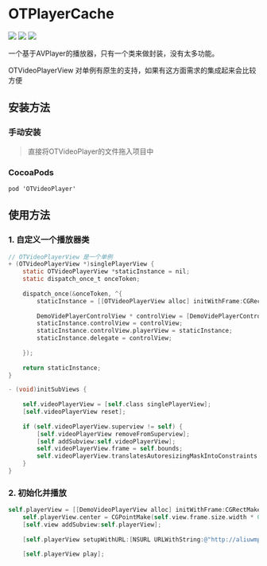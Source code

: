 # OTPlayerCache
<p align="left">
<a href="https://travis-ci.org/irobbin1024/OTVideoPlayer"><img src="https://travis-ci.org/irobbin1024/OTVideoPlayer.svg?branch=master"></a>
<a href="https://img.shields.io/cocoapods/v/OTVideoPlayer.svg"><img src="https://img.shields.io/cocoapods/v/OTVideoPlayer.svg"></a>
<a href="https://img.shields.io/cocoapods/l/OTVideoPlayer.svg"><img src="https://img.shields.io/cocoapods/l/OTVideoPlayer?style=flat"></a>
</p>



一个基于AVPlayer的播放器，只有一个类来做封装，没有太多功能。

OTVideoPlayerView 对单例有原生的支持，如果有这方面需求的集成起来会比较方便

## 安装方法

### 手动安装

> 直接将OTVideoPlayer的文件拖入项目中

### CocoaPods

```
pod 'OTVideoPlayer'
```

## 使用方法
### 1. 自定义一个播放器类
```objective-c
// OTVideoPlayerView 是一个单例
+ (OTVideoPlayerView *)singlePlayerView {
    static OTVideoPlayerView *staticInstance = nil;
    static dispatch_once_t onceToken;
    
    dispatch_once(&onceToken, ^{
        staticInstance = [[OTVideoPlayerView alloc] initWithFrame:CGRectMake(0, 0, 100, 100)];
        
        DemoVidePlayerControlView * controlView = [DemoVidePlayerControlView new];
        staticInstance.controlView = controlView;
        staticInstance.controlView.playerView = staticInstance;
        staticInstance.delegate = controlView;
        
    });
    
    return staticInstance;
}

- (void)initSubViews {
    
    self.videoPlayerView = [self.class singlePlayerView];
    [self.videoPlayerView reset];
    
    if (self.videoPlayerView.superview != self) {
        [self.videoPlayerView removeFromSuperview];
        [self addSubview:self.videoPlayerView];
        self.videoPlayerView.frame = self.bounds;
        self.videoPlayerView.translatesAutoresizingMaskIntoConstraints = NO;
    }
}
```
### 2. 初始化并播放
```objective-c
self.playerView = [[DemoVideoPlayerView alloc] initWithFrame:CGRectMake(0, 0, self.view.frame.size.width, self.view.frame.size.width * (3 / 4.0))];
    self.playerView.center = CGPointMake(self.view.frame.size.width * 0.5, self.view.frame.size.height * 0.5);
    [self.view addSubview:self.playerView];
    
    [self.playerView setupWithURL:[NSURL URLWithString:@"http://aliuwmp3.changba.com/userdata/video/45F6BD5E445E4C029C33DC5901307461.mp4"]];

    [self.playerView play];
```
